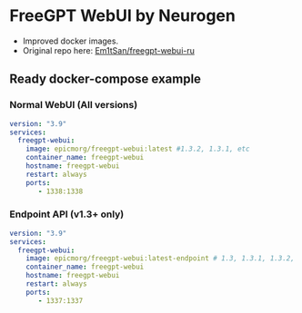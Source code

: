 # FreeGPT WebUI by Neurogen

* Improved docker images.
* Original repo here: [Em1tSan/freegpt-webui-ru](https://github.com/Em1tSan/freegpt-webui-ru)

## Ready docker-compose example

### Normal WebUI (All versions)

```yml
version: "3.9"
services:
  freegpt-webui:
    image: epicmorg/freegpt-webui:latest #1.3.2, 1.3.1, etc
    container_name: freegpt-webui
    hostname: freegpt-webui
    restart: always
    ports:
       - 1338:1338
```

### Endpoint API (v1.3+ only)

```yml
version: "3.9"
services:
  freegpt-webui:
    image: epicmorg/freegpt-webui:latest-endpoint # 1.3, 1.3.1, 1.3.2, 1.4, etc
    container_name: freegpt-webui
    hostname: freegpt-webui
    restart: always
    ports:
       - 1337:1337
```
